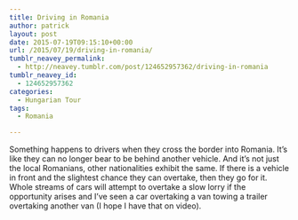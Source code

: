 ```yaml
---
title: Driving in Romania
author: patrick
layout: post
date: 2015-07-19T09:15:10+00:00
url: /2015/07/19/driving-in-romania/
tumblr_neavey_permalink:
  - http://neavey.tumblr.com/post/124652957362/driving-in-romania
tumblr_neavey_id:
  - 124652957362
categories:
  - Hungarian Tour
tags:
  - Romania

---
```

Something happens to drivers when they cross the border into Romania. It&rsquo;s like they can no longer bear to be behind another vehicle. And it&rsquo;s not just the local Romanians, other nationalities exhibit the same. If there is a vehicle in front and the slightest chance they can overtake, then they go for it. Whole streams of cars will attempt to overtake a slow lorry if the opportunity arises and I&rsquo;ve seen a car overtaking a van towing a trailer overtaking another van (I hope I have that on video).